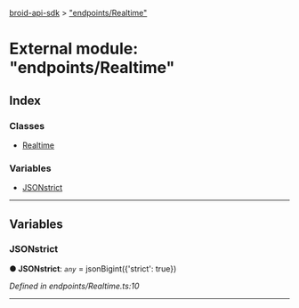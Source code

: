[broid-api-sdk](../README.md) > ["endpoints/Realtime"](../modules/_endpoints_realtime_.md)



# External module: "endpoints/Realtime"

## Index

### Classes

* [Realtime](../classes/_endpoints_realtime_.realtime.md)


### Variables

* [JSONstrict](_endpoints_realtime_.md#jsonstrict)



---
## Variables
<a id="jsonstrict"></a>

###  JSONstrict

**●  JSONstrict**:  *`any`*  =  jsonBigint({'strict': true})

*Defined in endpoints/Realtime.ts:10*





___


